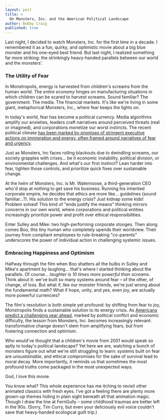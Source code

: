 ```yaml
---
layout: post
title: >
  On Monsters, Inc. and the American Political Landscape
author: Bobby Craig
published: true
---
```


Last night, I decided to watch Monsters, Inc. for the first time in a decade. I remembered it as a fun, quirky, and optimistic movie about a big blue monster and his one-eyed best friend. But last night, I realized something far more striking: the strinkingly heavy-handed parallels between our world and the monsters'.

### The Utility of Fear

In Monstropolis, energy is harvested from children's screams from the human world. The _entire economy_ hinges on manufacturing situations in which children can be scared to harvest screams. Sound familiar? The government. The media. The financial markets. It's like we're living in some giant, metaphorical Monsters, Inc., where fear keeps the lights on.

In today's world, fear has become a political currency. Media algorithms amplify our anxieties, leaders craft narratives around perceived threats (real or imagined), and corporations monetize our worst instincts. The recent political climate [has been marked by promises of stringent executive actions on immigration and energy, often framed around narratives of fear and urgency](https://www.reuters.com/world/us/triumphant-trump-returns-white-house-launching-new-era-upheaval-2025-01-20).

Just as Monsters, Inc faces rolling blackouts due to dwindling screams, our society grapples with crises... be it economic instability, political division, or environmental challenges. And what's our first instinct? Lean harder into fear, tighten those controls, and prioritize quick fixes over sustainable change.

At the helm of Monsters, Inc. is Mr. Waternoose, a third-generation CEO who'd stop at nothing to get save his business. Running his inherited corporate empire, he decides that ethics are more like... guidelines (sound familiar...?). His solution to the energy crisis? Just kidnap some kids! Problem solved! This kind of "ends justify the means" thinking mirrors concerns in our own world, where corporations and political entities increasingly prioritize power and profit over ethical responsibilities.

Enter Sulley and Mike: two high-performing corporate stooges. Then along comes Boo, this tiny human who completely upends their worldview. Their journey from compliant employees to rule-breaking "co-parents" underscores the power of individual action in challenging systemic issues.

### Embracing Happiness and Optimism

Halfway through the film when Boo shatters all the bulbs in Sulley and Mike's apartment by laughing... that's where I started thinking about the parallels. Of course... _laughter is 10 times more powerful than screams_. Think about it: we've built so many systems around fear – of the other, of change, of loss. But what if, like our monster friends, we're just wrong about the fundamental math? What if hope, unity, and yes, even joy, are actually more powerful currencies?

The film's resolution is both simple yet profound: by shifting from fear to joy, Monstropolis finds a sustainable solution to its energy crisis. As [Americans predict a challenging year ahead](https://news.gallup.com/poll/654731/americans-predict-challenges-2025-few-bright-spots.aspx), marked by political conflict and economic difficulty, the lesson from Monsters, Inc. becomes increasingly relevant: transformative change doesn't stem from amplifying fears, but from fostering connection and optimism.

Who would've thought that a children's movie from 2001 would speak so aptly to today's political landscape? Yet here we are, watching a bunch of monsters figure out what we're still struggling to learn: systems built on fear are _unsustainable_, and ethical compromises for the sake of survival lead to moral decay. More importantly, it reminds us that sometimes the most profound truths come packaged in the most unexpected ways.

God, I love this movie.

You know what? This whole experience has me itching to revisit other animated classics with fresh eyes. I've got a feeling there are plenty more grown-up themes hiding in plain sight beneath all that animation magic. Though I draw the line at FernGully – some childhood traumas are better left in the 90s. (Sorry, Tim Curry, but even your deliciously evil voice couldn't save that heavy-handed ecological guilt trip.)